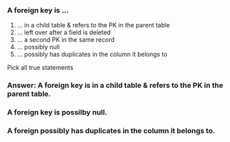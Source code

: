 ### A foreign key is ...

1. ... in a child table & refers to the PK in the parent table
1. ... left over after a field is deleted
1. ... a second PK in the same record
1. ... possibly null
1. ... possibly has duplicates in the column it belongs to

Pick all true statements

### Answer: A foreign key is in a child table & refers to the PK in the parent table.
###         A foreign key is possilby null.
###         A foreign possibly has duplicates in the column it belongs to. 
